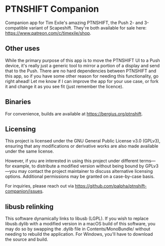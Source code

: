 # PTNSHIFT Companion

Companion app for Tim Exile's amazing PTNSHIFT, the Push 2- and 3-compatible variant of Scapeshift. They're both available for sale here: https://www.patreon.com/c/timexile/shop.

## Other uses

While the primary purpose of this app is to move the PTNSHIFT UI to a Push device, it's really just a generic tool to mirror a portion of a display and send that to the Push. There are no hard dependencies between PTNSHIFT and this app, so if you have some other reason for needing this functionality, go right ahead! Let me know if I can improve the app for your use case, or fork it and change it as you see fit (just remember the licence).

## Binaries

For convenience, builds are available at https://bergius.org/ptnshift.

## Licensing

This project is licensed under the GNU General Public License v3.0 (GPLv3), ensuring that any modifications or derivative works are also made available under the same license.

However, if you are interested in using this project under different terms—for example, to distribute a modified version without being bound by GPLv3—you may contact the project maintainer to discuss alternative licensing options. Additional permissions may be granted on a case-by-case basis.

For inquiries, please reach out via https://github.com/palpha/ptnshift-companion/issues.

## libusb relinking

This software dynamically links to libusb (LGPL). If you wish to replace libusb.dylib with a modified version in a macOS build of this software, you may do so by swapping the .dylib file in Contents/MonoBundle/ without needing to rebuild the application. For Windows, you'll have to download the source and build.
